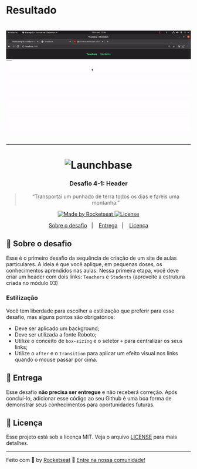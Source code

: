 # Resultado

<h1 align="center">
    <img alt="challenge" src="public/challenge.gif" width="600px"/>
</h1>

---

<h1 align="center">
    <img alt="Launchbase" src="https://storage.googleapis.com/golden-wind/bootcamp-launchbase/logo.png" width="400px" />
</h1>

<h3 align="center">
  Desafio 4-1: Header
</h3>

<blockquote align="center">“Transportai um punhado de terra todos os dias e fareis uma montanha.”</blockquote>

<p align="center">

  <a href="https://rocketseat.com.br">
    <img alt="Made by Rocketseat" src="https://img.shields.io/badge/made%20by-Rocketseat-%23F8952D">
  </a>

  <a href="LICENSE" >
    <img alt="License" src="https://img.shields.io/badge/license-MIT-%23F8952D">
  </a>

</p>

<p align="center">
  <a href="#rocket-sobre-o-desafio">Sobre o desafio</a>&nbsp;&nbsp;&nbsp;|&nbsp;&nbsp;&nbsp;
  <a href="#calendar-entrega">Entrega</a>&nbsp;&nbsp;&nbsp;|&nbsp;&nbsp;&nbsp;
  <a href="#memo-licença">Licença</a>
</p>

## :rocket: Sobre o desafio

Esse é o primeiro desafio da sequência de criação de um site de aulas particulares. A ideia é que você aplique, em pequenas doses, os conhecimentos aprendidos nas aulas. Nessa primeira etapa, você deve criar um header com dois links: `Teachers` e `Students` (aproveite a estrutura criada no módulo 03)

### Estilização

Você tem liberdade para escolher a estilização que preferir para esse desafio, mas alguns pontos são obrigatórios:

- Deve ser aplicado um background;
- Deve ser utilizada a fonte Roboto;
- Utilize o conceito de `box-sizing` e o seletor `+` para centralizar os seus links;
- Utilize o `after` e o `transition` para aplicar um efeito visual nos links quando o mouse passar por cima.

## :calendar: Entrega

Esse desafio **não precisa ser entregue** e não receberá correção. Após concluí-lo, adicionar esse código ao seu Github é uma boa forma de demonstrar seus conhecimentos para oportunidades futuras.

## :memo: Licença

Esse projeto está sob a licença MIT. Veja o arquivo [LICENSE](../LICENSE) para mais detalhes.

---

Feito com :purple_heart: by [Rocketseat](https://rocketseat.com.br) :wave: [Entre na nossa comunidade!](https://discordapp.com/invite/gCRAFhc)
